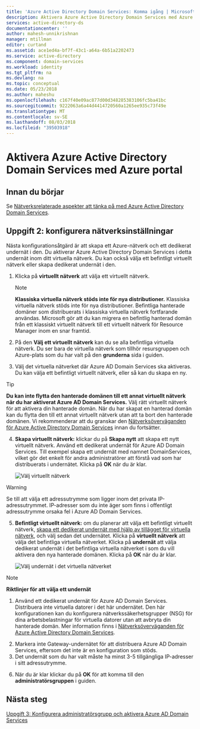 ```yaml
---
title: 'Azure Active Directory Domain Services: Komma igång | Microsoft Docs'
description: Aktivera Azure Active Directory Domain Services med Azure portal
services: active-directory-ds
documentationcenter: ''
author: mahesh-unnikrishnan
manager: mtillman
editor: curtand
ms.assetid: ace1ed4a-bf7f-43c1-a64a-6b51a2202473
ms.service: active-directory
ms.component: domain-services
ms.workload: identity
ms.tgt_pltfrm: na
ms.devlang: na
ms.topic: conceptual
ms.date: 05/23/2018
ms.author: maheshu
ms.openlocfilehash: c167f40e09ac877d00d348285383106fc5ba41bc
ms.sourcegitcommit: 9222063a6a44d4414720560a1265ee935c73f49e
ms.translationtype: MT
ms.contentlocale: sv-SE
ms.lasthandoff: 08/03/2018
ms.locfileid: "39503918"
---
```

# <a name="enable-azure-active-directory-domain-services-using-the-azure-portal"></a>Aktivera Azure Active Directory Domain Services med Azure portal


## <a name="before-you-begin"></a>Innan du börjar
Se [Nätverksrelaterade aspekter att tänka på med Azure Active Directory Domain Services](active-directory-ds-networking.md).


## <a name="task-2-configure-network-settings"></a>Uppgift 2: konfigurera nätverksinställningar
Nästa konfigurationsåtgärd är att skapa ett Azure-nätverk och ett dedikerat undernät i den. Du aktiverar Azure Active Directory Domain Services i detta undernät inom ditt virtuella nätverk. Du kan också välja ett befintligt virtuellt nätverk eller skapa dedikerat undernät i den.

1. Klicka på **virtuellt nätverk** att välja ett virtuellt nätverk.
    > [!NOTE]
    > **Klassiska virtuella nätverk stöds inte för nya distributioner.** Klassiska virtuella nätverk stöds inte för nya distributioner. Befintliga hanterade domäner som distribuerats i klassiska virtuella nätverk fortfarande användas. Microsoft gör att du kan migrera en befintlig hanterad domän från ett klassiskt virtuellt nätverk till ett virtuellt nätverk för Resource Manager inom en snar framtid.
    >

2. På den **Välj ett virtuellt nätverk** kan du se alla befintliga virtuella nätverk. Du ser bara de virtuella nätverk som tillhör resursgruppen och Azure-plats som du har valt på den **grunderna** sida i guiden.
3. Välj det virtuella nätverket där Azure AD Domain Services ska aktiveras. Du kan välja ett befintligt virtuellt nätverk, eller så kan du skapa en ny.

  > [!TIP]
  > **Du kan inte flytta den hanterade domänen till ett annat virtuellt nätverk när du har aktiverat Azure AD Domain Services.** Välj rätt virtuellt nätverk för att aktivera din hanterade domän. När du har skapat en hanterad domän kan du flytta den till ett annat virtuellt nätverk utan att ta bort den hanterade domänen. Vi rekommenderar att du granskar den [Nätverksöverväganden för Azure Active Directory Domain Services](active-directory-ds-networking.md) innan du fortsätter.  
  >

4. **Skapa virtuellt nätverk:** klickar du på **Skapa nytt** att skapa ett nytt virtuellt nätverk. Använd ett dedikerat undernät för Azure AD Domain Services. Till exempel skapa ett undernät med namnet DomainServices, vilket gör det enkelt för andra administratörer att förstå vad som har distribuerats i undernätet. Klicka på **OK** när du är klar.

    ![Välj virtuellt nätverk](./media/getting-started/domain-services-blade-network-pick-vnet.png)

  > [!WARNING]
  > Se till att välja ett adressutrymme som ligger inom det privata IP-adressutrymmet. IP-adresser som du inte äger som finns i offentligt adressutrymme orsaka fel i Azure AD Domain Services.

5. **Befintligt virtuellt nätverk:** om du planerar att välja ett befintligt virtuellt nätverk, [skapa ett dedikerat undernät med hjälp av tillägget för virtuella nätverk](../virtual-network/virtual-network-manage-subnet.md#add-a-subnet), och välj sedan det undernätet. Klicka på **virtuellt nätverk** att välja det befintliga virtuella nätverket. Klicka på **undernät** att välja dedikerat undernät i det befintliga virtuella nätverket i som du vill aktivera den nya hanterade domänen. Klicka på **OK** när du är klar.

    ![Välj undernät i det virtuella nätverket](./media/getting-started/domain-services-blade-network-pick-subnet.png)

  > [!NOTE]
  > **Riktlinjer för att välja ett undernät**
  > 1. Använd ett dedikerat undernät för Azure AD Domain Services. Distribuera inte virtuella datorer i det här undernätet. Den här konfigurationen kan du konfigurera nätverkssäkerhetsgrupper (NSG) för dina arbetsbelastningar för virtuella datorer utan att avbryta din hanterade domän. Mer information finns i [Nätverksöverväganden för Azure Active Directory Domain Services](active-directory-ds-networking.md).
  2. Markera inte Gateway-undernätet för att distribuera Azure AD Domain Services, eftersom det inte är en konfiguration som stöds.
  3. Det undernät som du har valt måste ha minst 3-5 tillgängliga IP-adresser i sitt adressutrymme.
  >

6. När du är klar klickar du på **OK** för att komma till den **administratörsgruppen** i guiden.


## <a name="next-step"></a>Nästa steg
[Uppgift 3: Konfigurera administratörsgrupp och aktivera Azure AD Domain Services](active-directory-ds-getting-started-admingroup.md)
